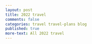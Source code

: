 ```yaml
---
layout: post
title: 2022 travel
comments: false
categories: travel travel-plans blog
published: true
more-text: All 2022 travel
---
```


<!-- ##### January -->



<!--more-->

<!-- ##### February -->

<!-- ##### March -->

<!-- ##### April

4/18 – 6/3 (a week in this range)
&bull; 
Florence, Italy
&bull;
Program ["Randomness, Integrability and Universality"](https://www.ggi.infn.it/showevent.pl?id=366) at Galileo Galilei Institute -->


<!-- ##### May -->

<!-- ##### June -->

<!-- ##### July -->

<!-- ##### August -->

<!-- ##### September -->

<!-- ##### October  -->

<!-- ##### November -->

<!-- ##### December -->

